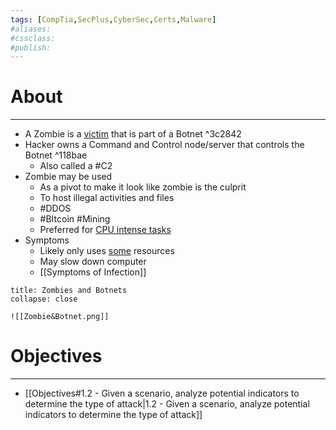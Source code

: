 ```yaml
---
tags: [CompTia,SecPlus,CyberSec,Certs,Malware]
#aliases:
#cssclass:
#publish:
---
```


# About
---
- A Zombie is a <u>victim</u> that is part of a Botnet ^3c2842
- Hacker owns a Command and Control node/server that controls the Botnet ^118bae
	- Also called a #C2
- Zombie may be used
	- As a pivot to make it look like zombie is the culprit
	- To host illegal activities and files
	- #DDOS
	- #BItcoin #Mining
	- Preferred for <u>CPU intense tasks</u>
- Symptoms
	- Likely only uses <u>some</u> resources
	- May slow down computer
	- [[Symptoms of Infection]]

```ad-info
title: Zombies and Botnets
collapse: close

![[Zombie&Botnet.png]]
```

# Objectives
---
- [[Objectives#1.2 - Given a scenario, analyze potential indicators to determine the type of attack|1.2 - Given a scenario, analyze potential indicators to determine the type of attack]]